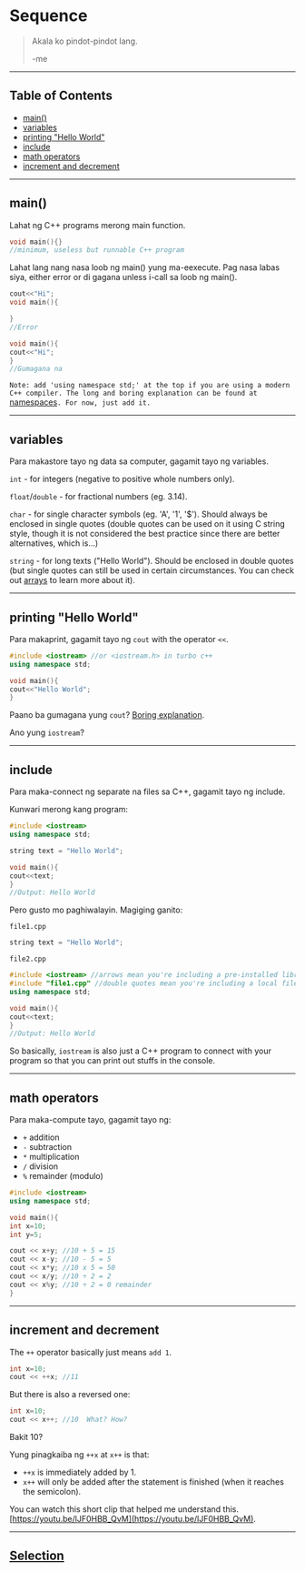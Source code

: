 # Sequence

>
>Akala ko pindot-pindot lang.
>
> -me


---

## Table of Contents
- [main()](#main)
- [variables](variables)
- [printing "Hello World"](#print)
- [include](#include)
- [math operators](#math)
- [increment and decrement](#inc)



---

## <a id="main">main()</a>
Lahat ng C++ programs merong main function.

```cpp
void main(){}
//minimum, useless but runnable C++ program
```

Lahat lang nang nasa loob ng main() yung ma-eexecute. Pag nasa labas siya, either error or di gagana unless i-call sa loob ng main().

```cpp
cout<<"Hi";
void main(){

}
//Error
```

```cpp
void main(){
cout<<"Hi";
}
//Gumagana na
```

`Note: add 'using namespace std;' at the top if you are using a modern C++ compiler. The long and boring explanation can be found at `[namespaces]()`. For now, just add it.`



---

## <a id="variables">variables</a>
Para makastore tayo ng data sa computer, gagamit tayo ng variables.

`int` - for integers (negative to positive whole numbers only).

`float`/`double` - for fractional numbers (eg. 3.14).

`char` - for single character symbols (eg. 'A', '1', '$'). Should always be enclosed in single quotes (double quotes can be used on it using C string style, though it is not considered the best practice since there are better alternatives, which is...)

`string` - for long texts ("Hello World"). Should be enclosed in double quotes (but single quotes can still be used in certain circumstances. You can check out [arrays]() to learn more about it).




---

## <a id="print">printing "Hello World"</a>
Para makaprint, gagamit tayo ng `cout` with the operator `<<`.

```cpp
#include <iostream> //or <iostream.h> in turbo c++
using namespace std;

void main(){
cout<<"Hello World";
}

```

Paano ba gumagana yung `cout`? [Boring explanation]().

Ano yung `iostream`?



---

## <a id="include">include</a>
Para maka-connect ng separate na files sa C++, gagamit tayo ng include.

Kunwari merong kang program:

```cpp
#include <iostream> 
using namespace std;

string text = "Hello World";

void main(){
cout<<text;
}
//Output: Hello World
```





Pero gusto mo paghiwalayin. Magiging ganito:

`file1.cpp`
```cpp
string text = "Hello World";
```

`file2.cpp`
```cpp
#include <iostream> //arrows mean you're including a pre-installed library file
#include "file1.cpp" //double quotes mean you're including a local file
using namespace std;

void main(){
cout<<text;
}
//Output: Hello World
```




So basically, `iostream` is also just a C++ program to connect with your program so that you can print out stuffs in the console.



---

## <a id="math">math operators</a>
Para maka-compute tayo, gagamit tayo ng:

- `+` addition
- `-` subtraction
- `*` multiplication
- `/` division
- `%` remainder (modulo)

```cpp
#include <iostream>
using namespace std;

void main(){
int x=10;
int y=5;

cout << x+y; //10 + 5 = 15
cout << x-y; //10 - 5 = 5
cout << x*y; //10 x 5 = 50
cout << x/y; //10 ÷ 2 = 2
cout << x%y; //10 ÷ 2 = 0 remainder
}
```



---

## <a id="inc">increment and decrement</a>
The `++` operator basically just means `add 1`.

```cpp
int x=10;
cout << ++x; //11
```

But there is also a reversed one:
```cpp
int x=10;
cout << x++; //10  What? How?
```

Bakit 10?

Yung pinagkaiba ng `++x` at `x++` is that:

- `++x` is immediately added by 1.
- `x++` will only be added after the statement is finished (when it reaches the semicolon).

You can watch this short clip that helped me understand this.
[https://youtu.be/lJF0HBB_QvM](https://youtu.be/lJF0HBB_QvM).


---



## [Selection]()
